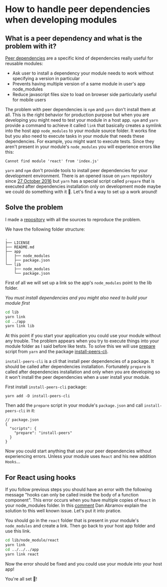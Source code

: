 # How to handle peer dependencies when developing modules

## What is a peer dependency and what is the problem with it?

[Peer dependencies](https://nodejs.org/es/blog/npm/peer-dependencies/#the-solution-peer-dependencies) are a specific kind of dependencies really useful for reusable modules:

- Ask user to install a dependency your module needs to work without specifying a version in particular
- Prevents having multiple version of a same module in user's app node_modules
- Reduce javascript files size to load on browser side particularly useful for mobile users

The problem with peer dependencies is `npm` and `yarn` don't install them at all. This is the right behavior for production purpose but when you are developing you might need to test your module in a host app. `npm` and `yarn` provide a command to achieve it called `link` that basically creates a symlink into the host app `node_modules` to your module source folder. It works fine but you also need to execute tasks in your module that needs these dependencies. For example, you might want to execute tests. Since they aren't present in your module's `node_modules` you will experience errors like this:

```
Cannot find module 'react' from 'index.js'
```

`yarn` and `npm` don't provide tools to install peer dependencies for your development environment. There is an opened issue on `yarn` repository since [27 October 2016](https://github.com/yarnpkg/yarn/issues/1503) but `yarn` has a special script called `prepare` that is executed after dependencies installation only on development mode maybe we could do something with it 🤔. Let's find a way to set up a work around!

## Solve the problem

I made a [repository](https://github.com/frinyvonnick/handling-peer-dependencies) with all the sources to reproduce the problem.

We have the following folder structure:

```
.
├── LICENSE
├── README.md
├── app
│   ├── node_modules
│   ├── package.json
└── lib
    ├── node_modules
    └── package.json
```

First of all we will set up a link so the app's `node_modules` point to the lib folder.

_You must install dependencies and you might also need to build your module first_

```sh
cd lib
yarn link
cd ../app
yarn link lib
```

At this point if you start your application you could use your module without any trouble. The problem appears when you try to execute things into your module folder as I said before like tests. To solve this we will use [prepare](https://yarnpkg.com/en/docs/package-json#toc-scripts) script from `yarn` and the package [install-peers-cli](https://github.com/alexindigo/install-peers-cli).

`install-peers-cli` is a cli that install peer dependencies of a package. It should be called after dependencies installation. Fortunately `prepare` is called after dependencies installation and only when you are developing so it won't install the peer dependencies when a user install your module.

First install `install-peers-cli` package:

```
yarn add -D install-peers-cli
```

Then add the `prepare` script in your module's `package.json` and call `install-peers-cli` in it:

```
// package.json
{
  "scripts": {
    "prepare": "install-peers"
  }
}
```

Now you could start anything that use your peer dependencies without experiencing errors. Unless your module uses `React` and his new addition `Hooks`...

## For React using hooks

If you follow previous steps you should have an error with the following message "hooks can only be called inside the body of a function component". This error occurs when you have multiple copies of `React` in your node_modules folder. In this [comment](https://github.com/facebook/react/issues/14257#issuecomment-439967377) Dan Abramov explain the solution to this well known issue. Let's put it into pratice.

You should go in the `react` folder that is present in your module's `node_modules` and create a link. Then go back to your host app folder and use this link.

```sh
cd lib/node_module/react
yarn link
cd ../../../app
yarn link react
```

Now the error should be fixed and you could use your module into your host app!

You're all set 🙌!
